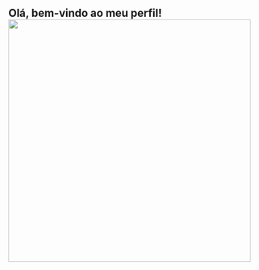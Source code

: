## Olá, bem-vindo ao meu perfil! <img src="https://giphy.com/embed/eNotYhz6gsoNBUzsUa" width="480" height="480" frameBorder="0" class="giphy-embed" allowFullScreen>
